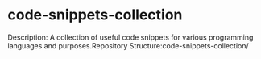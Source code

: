 # code-snippets-collection
 Description: A collection of useful code snippets for various programming languages and purposes.Repository Structure:code-snippets-collection/
